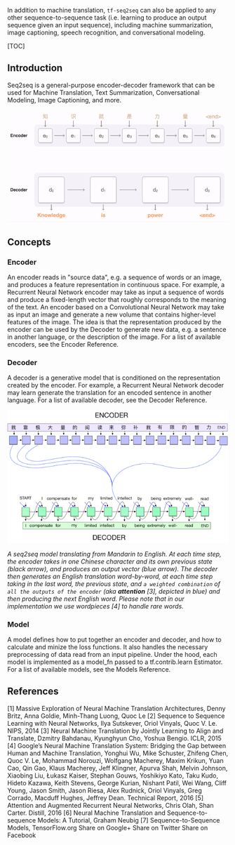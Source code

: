 In addition to machine translation, `tf-seq2seq` can also be applied to any other sequence-to-sequence task (i.e. learning to produce an output sequence given an input sequence), including machine summarization, image captioning, speech recognition, and conversational modeling. 

[TOC]

## Introduction

Seq2seq is a general-purpose encoder-decoder framework that can be used for Machine Translation, Text Summarization, Conversational Modeling, Image Captioning, and more.

![nmt-model-fast](/downloads/nmt-model-fast.gif)

## Concepts

### Encoder

An encoder reads in "source data", e.g. a sequence of words or an image, and produces a feature representation in continuous space. For example, a Recurrent Neural Network encoder may take as input a sequence of words and produce a fixed-length vector that roughly corresponds to the meaning of the text. An encoder based on a Convolutional Neural Network may take as input an image and generate a new volume that contains higher-level features of the image. The idea is that the representation produced by the encoder can be used by the Decoder to generate new data, e.g. a sentence in another language, or the description of the image. For a list of available encoders, see the Encoder Reference.

### Decoder

A decoder is a generative model that is conditioned on the representation created by the encoder. For example, a Recurrent Neural Network decoder may learn generate the translation for an encoded sentence in another language. For a list of available decoder, see the Decoder Reference.

![Seq2SeqDiagram.gif](/downloads/Seq2SeqDiagram.gif)

*A seq2seq model translating from Mandarin to English. At each time step, the encoder takes in one Chinese character and its own previous state (black arrow), and produces an output vector (blue arrow). The decoder then generates an English translation word-by-word, at each time step taking in the last word, the previous state, and `a weighted combination` of `all the outputs of the encoder` (aka **attention** [3], depicted in blue) and then producing the next English word. Please note that in our implementation we use wordpieces [4] to handle rare words.*

### Model

A model defines how to put together an encoder and decoder, and how to calculate and minize the loss functions. It also handles the necessary preprocessing of data read from an input pipeline. Under the hood, each model is implemented as a model_fn passed to a tf.contrib.learn Estimator. For a list of available models, see the Models Reference.



## References
[1] Massive Exploration of Neural Machine Translation Architectures, Denny Britz, Anna Goldie, Minh-Thang Luong, Quoc Le
[2] Sequence to Sequence Learning with Neural Networks, Ilya Sutskever, Oriol Vinyals, Quoc V. Le. NIPS, 2014
[3] Neural Machine Translation by Jointly Learning to Align and Translate, Dzmitry Bahdanau, Kyunghyun Cho, Yoshua Bengio. ICLR, 2015
[4] Google’s Neural Machine Translation System: Bridging the Gap between Human and Machine Translation, Yonghui Wu, Mike Schuster, Zhifeng Chen, Quoc V. Le, Mohammad Norouzi, Wolfgang Macherey, Maxim Krikun, Yuan Cao, Qin Gao, Klaus Macherey, Jeff Klingner, Apurva Shah, Melvin Johnson, Xiaobing Liu, Łukasz Kaiser, Stephan Gouws, Yoshikiyo Kato, Taku Kudo, Hideto Kazawa, Keith Stevens, George Kurian, Nishant Patil, Wei Wang, Cliff Young, Jason Smith, Jason Riesa, Alex Rudnick, Oriol Vinyals, Greg Corrado, Macduff Hughes, Jeffrey Dean. Technical Report, 2016
[5] Attention and Augmented Recurrent Neural Networks, Chris Olah, Shan Carter. Distill, 2016
[6] Neural Machine Translation and Sequence-to-sequence Models: A Tutorial, Graham Neubig
[7] Sequence-to-Sequence Models, TensorFlow.org
 Share on Google+  Share on Twitter  Share on Facebook
